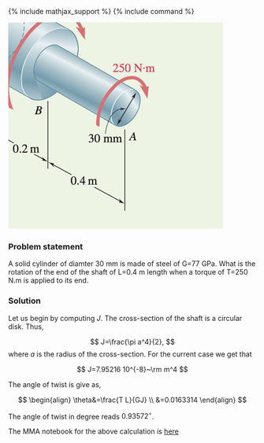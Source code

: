 {% include mathjax_support %}
{% include command %}


![](2021-09-30-16-26-45.png)

### Problem statement 
A solid cylinder of  diamter 30 mm is made of  steel of G=77 GPa. What is the rotation of the end of the shaft of L=0.4 m length when a torque of T=250 N.m is applied to its end. 


### Solution


Let us begin by computing $J$. The cross-section of the shaft is a circular disk. Thus, 

$$
J=\frac{\pi a^4}{2},
$$
where $a$ is the radius of the cross-section. For the current case we get that

$$
J=7.95216 10^{-8}~\rm m^4
$$

The angle of twist is give as, 

$$
\begin{align}
\theta&=\frac{T L}{GJ} \\
       &=0.0163314
\end{align}
$$

The angle of twist in degree reads $0.93572^{\circ}$. 

The MMA notebook for the above calculation is [here](./WFiles/SP1.nb)